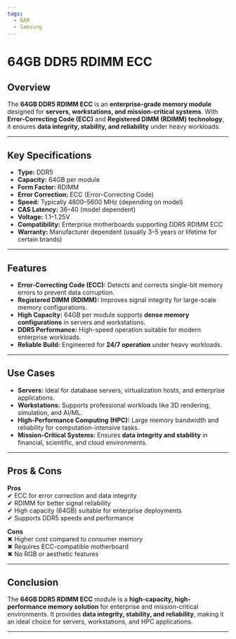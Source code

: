 ```yaml
---
tags:
  - RAM
  - Samsung
---
```


# 64GB DDR5 RDIMM ECC

## Overview
The **64GB DDR5 RDIMM ECC** is an **enterprise-grade memory module** designed for **servers, workstations, and mission-critical systems**. With **Error-Correcting Code (ECC)** and **Registered DIMM (RDIMM) technology**, it ensures **data integrity, stability, and reliability** under heavy workloads.

---

## Key Specifications

- **Type:** DDR5  
- **Capacity:** 64GB per module  
- **Form Factor:** RDIMM  
- **Error Correction:** ECC (Error-Correcting Code)  
- **Speed:** Typically 4800–5600 MHz (depending on model)  
- **CAS Latency:** 36–40 (model dependent)  
- **Voltage:** 1.1–1.25V  
- **Compatibility:** Enterprise motherboards supporting DDR5 RDIMM ECC  
- **Warranty:** Manufacturer dependent (usually 3–5 years or lifetime for certain brands)  

---

## Features

- **Error-Correcting Code (ECC):** Detects and corrects single-bit memory errors to prevent data corruption.  
- **Registered DIMM (RDIMM):** Improves signal integrity for large-scale memory configurations.  
- **High Capacity:** 64GB per module supports **dense memory configurations** in servers and workstations.  
- **DDR5 Performance:** High-speed operation suitable for modern enterprise workloads.  
- **Reliable Build:** Engineered for **24/7 operation** under heavy workloads.  

---

## Use Cases

- **Servers:** Ideal for database servers, virtualization hosts, and enterprise applications.  
- **Workstations:** Supports professional workloads like 3D rendering, simulation, and AI/ML.  
- **High-Performance Computing (HPC):** Large memory bandwidth and reliability for computation-intensive tasks.  
- **Mission-Critical Systems:** Ensures **data integrity and stability** in financial, scientific, and cloud environments.  

---

## Pros & Cons

**Pros**  
✔ ECC for error correction and data integrity  
✔ RDIMM for better signal reliability  
✔ High capacity (64GB) suitable for enterprise deployments  
✔ Supports DDR5 speeds and performance  

**Cons**  
✖ Higher cost compared to consumer memory  
✖ Requires ECC-compatible motherboard  
✖ No RGB or aesthetic features  

---

## Conclusion

The **64GB DDR5 RDIMM ECC** module is a **high-capacity, high-performance memory solution** for enterprise and mission-critical environments. It provides **data integrity, stability, and reliability**, making it an ideal choice for servers, workstations, and HPC applications.  

---
